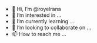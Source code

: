 - 👋 Hi, I’m @royelrana
- 👀 I’m interested in ...
- 🌱 I’m currently learning ...
- 💞️ I’m looking to collaborate on ...
- 📫 How to reach me ...

<!---
royelrana/royelrana is a ✨ special ✨ repository because its `README.md` (this file) appears on your GitHub profile.
You can click the Preview link to take a look at your changes.
--->

